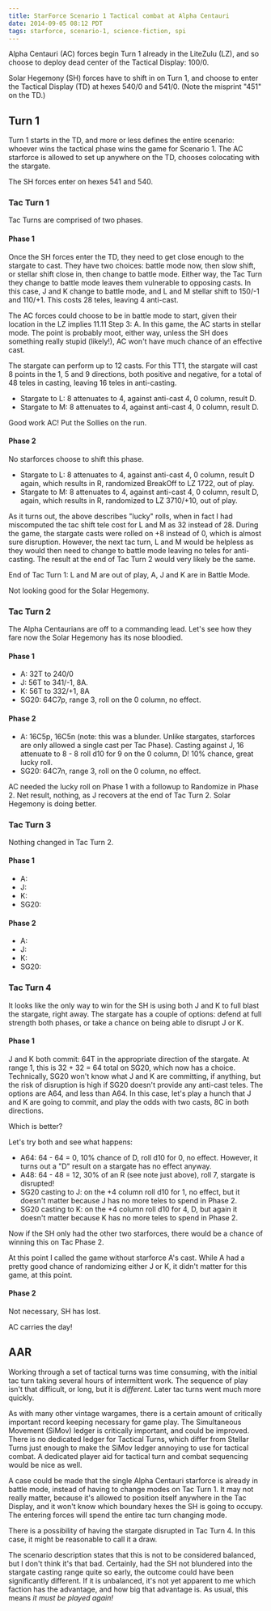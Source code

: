 ```yaml
---
title: StarForce Scenario 1 Tactical combat at Alpha Centauri
date: 2014-09-05 08:12 PDT
tags: starforce, scenario-1, science-fiction, spi
---
```



Alpha Centauri (AC) forces begin Turn 1 already in the LiteZulu (LZ),
and so choose to deploy dead center of the Tactical Display: 100/0.

Solar Hegemony (SH) forces have to shift in on Turn 1, and choose to
enter the Tactical Display (TD) at hexes 540/0 and 541/0. (Note the
misprint "451" on the TD.)

## Turn 1

Turn 1 starts in the TD, and more or less defines the entire scenario:
whoever wins the tactical phase wins the game for Scenario 1. The AC
starforce is allowed to set up anywhere on the TD, chooses colocating
with the stargate.

The SH forces enter on hexes 541 and 540.

### Tac Turn 1

Tac Turns are comprised of two phases.

#### Phase 1

Once the SH forces enter the TD, they need to get close enough to the
stargate to cast. They have two choices: battle mode now, then slow
shift, or stellar shift close in, then change to battle mode. Either
way, the Tac Turn they change to battle mode leaves them vulnerable to
opposing casts. In this case, J and K change to battle mode, and L and M
stellar shift to 150/-1 and 110/+1. This costs 28 teles, leaving 4
anti-cast.

The AC forces could choose to be in battle mode to start, given their
location in the LZ implies 11.11 Step 3: A. In this game, the AC starts
in stellar mode. The point is probably moot, either way, unless the SH
does something really stupid (likely!), AC won't have much chance of an
effective cast.

The stargate can perform up to 12 casts. For this TT1, the stargate will
cast 8 points in the 1, 5 and 9 directions, both positive and negative,
for a total of 48 teles in casting, leaving 16 teles in anti-casting.

* Stargate to L: 8 attenuates to 4, against anti-cast 4, 0 column, result D.
* Stargate to M: 8 attenuates to 4, against anti-cast 4, 0 column, result D.

Good work AC! Put the Sollies on the run.

#### Phase 2

No starforces choose to shift this phase.

* Stargate to L: 8 attenuates to 4, against anti-cast 4, 0 column, result D
  again, which results in R, randomized BreakOff to LZ 1722, out of play.
* Stargate to M: 8 attenuates to 4, against anti-cast 4, 0 column, result D,
  again, which results in R, randomized to LZ 3710/+10, out of play.

As it turns out, the above describes "lucky" rolls, when in fact I had
miscomputed the tac shift tele cost for L and M as 32 instead of 28.
During the game, the stargate casts were rolled on +8 instead of 0,
which is almost sure disruption. However, the next tac turn, L and M
would be helpless as they would then need to change to battle mode
leaving no teles for anti-casting. The result at the end of Tac Turn 2
would very likely be the same.

End of Tac Turn 1: L and M are out of play, A, J and K are in Battle
Mode.

Not looking good for the Solar Hegemony.


### Tac Turn 2

The Alpha Centaurians are off to a commanding lead.
Let's see how they fare now the Solar Hegemony has its nose
bloodied.

#### Phase 1

* A: 32T to 240/0
* J: 56T to 341/-1, 8A.
* K: 56T to 332/+1, 8A
* SG20: 64C7p, range 3, roll on the 0 column, no effect.

#### Phase 2

* A: 16C5p, 16C5n (note: this was a blunder. Unlike stargates,
  starforces are only allowed a single cast per Tac Phase).
  Casting against J, 16 attenuate to 8 - 8 roll d10 for 9 on
  the 0 column, D! 10% chance, great lucky roll.
* SG20: 64C7n, range 3, roll on the 0 column,  no effect.

AC needed the lucky roll on Phase 1 with a followup to Randomize in
Phase 2. Net result, nothing, as J recovers at the end of Tac Turn 2.
Solar Hegemony is doing better.

### Tac Turn 3

Nothing changed in Tac Turn 2.

#### Phase 1

* A:
* J:
* K:
* SG20:

#### Phase 2

* A:
* J:
* K:
* SG20:

### Tac Turn 4

It looks like the only way to win for the SH is using both J and K to
full blast the stargate, right away. The stargate has a couple of
options: defend at full strength both phases, or take a chance on being
able to disrupt J or K.

#### Phase 1

J and K both commit: 64T in the appropriate direction of the stargate.
At range 1, this is 32 + 32 = 64 total on SG20, which now has a choice.
Technically, SG20 won't know what J and K are committing, if anything,
but the risk of disruption is high if SG20 doesn't provide any anti-cast
teles. The options are A64, and less than A64. In this case, let's play
a hunch that J and K are going to commit, and play the odds with two
casts, 8C in both directions.

Which is better?

Let's try both and see what happens:

* A64: 64 - 64 = 0, 10% chance of D, roll d10 for 0, no effect.
  However, it turns out a "D" result on a stargate has no effect anyway.
* A48: 64 - 48 = 12, 30% of an R (see note just above), roll 7, stargate
is disrupted!
* SG20 casting to J: on the +4 column roll d10 for 1, no effect, but it doesn't
matter because J has no more teles to spend in Phase 2.
* SG20 casting to K: on the +4 column roll d10 for 4, D, but again it doesn't
matter because K has no more teles to spend in Phase 2.

Now if the SH only had the other two starforces, there would be a chance
of winning this on Tac Phase 2.

At this point I called the game without starforce A's cast. While A had
a pretty good chance of randomizing either J or K, it didn't matter for
this game, at this point.

#### Phase 2

Not necessary, SH has lost.

AC carries the day!

## AAR

Working through a set of tactical turns was time consuming, with the
initial tac turn taking several hours of intermittent work. The sequence
of play isn't that difficult, or long, but it is *different*. Later tac
turns went much more quickly.

As with many other vintage wargames, there is a certain amount of
critically important record keeping necessary for game play.
The Simultaneous Movement (SiMov) ledger is critically important, and
could be improved. There is no dedicated ledger for
Tactical Turns, which differ from Stellar Turns just enough to make the
SiMov ledger annoying to use for tactical combat. A dedicated player
aid for tactical turn and combat sequencing would be nice as well.

A case could be made that the single Alpha Centauri starforce is already
in battle mode, instead of having to change modes on Tac Turn 1. It may
not really matter, because it's allowed to position itself anywhere in
the Tac Display, and it won't know which boundary hexes the SH is going to
occupy. The entering forces will spend the entire tac turn changing
mode.

There is a possibility of having the stargate disrupted in Tac Turn 4.
In this case, it might be reasonable to call it a draw.

The scenario description states that this is not to be considered
balanced, but I don't think it's that bad. Certainly, had the SH not
blundered into the stargate casting range quite so early, the outcome
could have been significantly different. If it is unbalanced, it's not
yet apparent to me which faction has the advantage, and how big that
advantage is. As usual, this means *it must be played again!*

